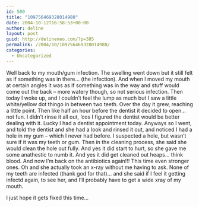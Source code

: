 ```yaml
---
id: 500
title: "109756469328014980"
date: 2004-10-12T16:58:53+00:00
author: deline
layout: post
guid: http://delineneo.com/?p=385
permalink: /2004/10/109756469328014980/
categories:
  - Uncategorized
---
```

Well back to my mouth/gum infection. The swelling went down but it still felt as if something was in there&#8230; (the infection). And when I moved my mouth at certain angles it was as if something was in the way and stuff would come out the back &#8211; more watery though, so not serious infection. Then today I woke up, and I couldn&#8217;t feel the lump as much but I saw a little white/yellow dot thingo in between two teeth. Over the day it grew, reaching a little point. Then like half an hour before the dentist it decided to open&#8230; not fun. I didn&#8217;t rinse it all out, &#8216;cos I figured the dentist would be better dealing with it. Lucky I had a dentist appointment today. Anyways so I went, and told the dentist and she had a look and rinsed it out, and noticed I had a hole in my gum &#8211; which I never had before. I suspected a hole, but wasn&#8217;t sure if it was my teeth or gum. Then in the cleaning process, she said she would clean the hole out fully. And yes it did start to hurt, so she gave me some anathestic to numb it. And yes it did get cleaned out heaps&#8230; think blood. And now I&#8217;m back on the antibiotics again!!! This time even stronger ones. Oh and she actually took an x-ray without me having to ask. None of my teeth are infected (thank god for that)&#8230; and she said if I feel it getting infectd again, to see her, and I&#8217;ll probably have to get a wide xray of my mouth.

I just hope it gets fixed this time&#8230;